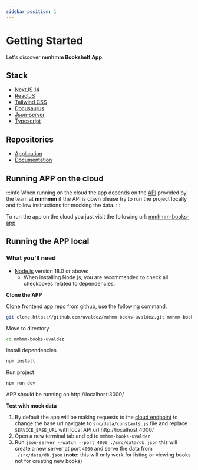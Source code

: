 ```yaml
---
sidebar_position: 1
---
```


# Getting Started

Let's discover **mmhmm Bookshelf App**.

## Stack

* [NextJS 14](https://nextjs.org/)
* [ReactJS](https://react.dev/)
* [Tailwind CSS](https://tailwindcss.com/)
* [Docusaurus](https://docusaurus.io/)
* [Json-server](https://www.npmjs.com/package/json-server)
* [Typescript](https://www.typescriptlang.org/)

## Repositories
* [Application](https://github.com/uvaldez/mmhmm-books-uvaldez)
* [Documentation](https://github.com/uvaldez/mmhmm-books-docs)

## Running APP on the cloud
:::info
When running on the cloud the app depends on the [API](https://us-central1-all-turtles-interview.cloudfunctions.net) provided by the team at **mmhmm** if the API is down please try to run the project locally and follow instructions for mocking the data.
:::

To run the app on the cloud you just visit the following url: [mmhmm-books-app](https://mmhmm-books-uvaldez.onrender.com)

## Running the APP local

### What you'll need

- [Node.js](https://nodejs.org/en/download/) version 18.0 or above:
  - When installing Node.js, you are recommended to check all checkboxes related to dependencies.

**Clone the APP**

Clone frontend [app repo](https://github.com/uvaldez/mmhmm-books-uvaldez) from github, use the following command:

```bash
git clone https://github.com/uvaldez/mmhmm-books-uvaldez.git mmhmm-books-uvaldez
```

Move to directory
```bash
cd mmhmm-books-uvaldez
```

Install dependencies
```bash
npm install
```

Run project
```bash
npm run dev
```

APP should be running on http://localhost:3000/

**Test with mock data**

1. By default the app will be making requests to the [cloud endpoint](https://us-central1-all-turtles-interview.cloudfunctions.net) to change the base url navigate to `src/data/constants.js` file and replace `SERVICE_BASE_URL` with local API url http://localhost:4000/
2. Open a new terminal tab and cd to `mmhmm-books-uvaldez`
3. Run `json-server --watch --port 4000 ./src/data/db.json` this will create a new server at port `4000` and serve the data from `./src/data/db.json` (<b>note:</b> this will only work for listing or viewing books not for creating new books)
